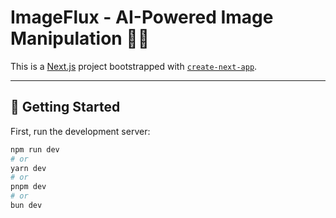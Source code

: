 # **ImageFlux - AI-Powered Image Manipulation** 🎨✨

This is a [Next.js](https://nextjs.org) project bootstrapped with [`create-next-app`](https://nextjs.org/docs/app/api-reference/cli/create-next-app).

---

## 🚀 **Getting Started**

First, run the development server:

```bash
npm run dev
# or
yarn dev
# or
pnpm dev
# or
bun dev
